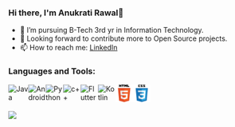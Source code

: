 ### Hi there, I'm Anukrati Rawal👋

- 🔭 I’m pursuing B-Tech 3rd yr in Information Technology.
- 👯 Looking forward to contribute more to Open Source projects.
- 📫 How to reach me: [LinkedIn](https://www.linkedin.com/in/anukratirawal)
<!-- - 🌱 I’m currently working on a project.-->

### Languages and Tools:

<img align="left" alt="Java" width="40px" src="https://user-images.githubusercontent.com/69693530/99272195-85f5bf80-284d-11eb-9da4-fff11315a3e3.png"/>
<img align="left" alt="Android" width="35px" src="https://user-images.githubusercontent.com/69693530/99272238-927a1800-284d-11eb-983d-7b6803431612.jpg"/>
<img align="left" alt="Python" width="35px" src="https://user-images.githubusercontent.com/69693530/99348845-8d09e580-28c0-11eb-8820-9f5664d1bf31.png"/>
<img align="left" alt="c++" width="35px" src="https://user-images.githubusercontent.com/69693530/99272267-9c038000-284d-11eb-85ca-2d2b9d78f034.png"/>
<img align="left" alt="Flutter" width="35px" src="https://user-images.githubusercontent.com/69693530/99277771-35359500-2854-11eb-985d-43aee3696efa.png" />
<img align="left" alt="Kotlin" width="35px" src="https://user-images.githubusercontent.com/69693530/99277777-3666c200-2854-11eb-93c3-5088acf01f21.jpg" />
<img align="left" alt="HTML5" width="35px" src="https://raw.githubusercontent.com/github/explore/80688e429a7d4ef2fca1e82350fe8e3517d3494d/topics/html/html.png" />
<img align="left" alt="CSS3" width="35px" src="https://raw.githubusercontent.com/github/explore/80688e429a7d4ef2fca1e82350fe8e3517d3494d/topics/css/css.png" />
<br/>
<br/>
<br/>
  <img align="center" src="https://github-readme-stats.vercel.app/api/top-langs/?username=AnukratiRawal14&layout=compact"/>

